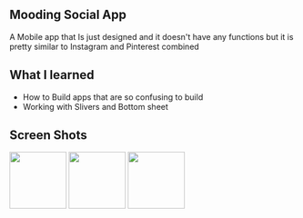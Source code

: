 ## Mooding Social App
A Mobile app that Is just designed and it doesn't have any functions but it is pretty similar to Instagram and Pinterest combined

## What I learned
* How to Build apps that are so confusing to build
* Working with Slivers and Bottom sheet

## Screen Shots

<img src="https://your-image-url.type](https://github.com/Arshxm/mooding-social-app/assets/76660001/0c11adbf-47a1-47f4-86e9-ec7cc56c0244" width="100" height="100">

<img src="https://your-image-url.type](https://github.com/Arshxm/mooding-social-app/assets/76660001/efafa4f2-cf85-46d2-a905-4f83e9ac0087" width="100" height="100">

<img src="https://your-image-url.type](https://github.com/Arshxm/mooding-social-app/assets/76660001/b2f75573-db42-4e21-8b5b-2524106935d3" width="100" height="100">

